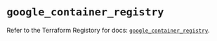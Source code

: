 # `google_container_registry`

Refer to the Terraform Registory for docs: [`google_container_registry`](https://registry.terraform.io/providers/hashicorp/google/4.80.0/docs/resources/container_registry).
